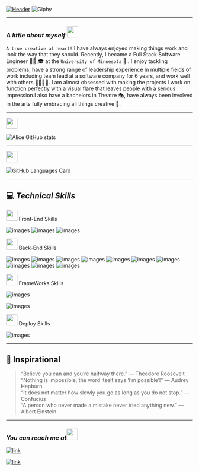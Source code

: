 [![Header](images/Logo.gif)](https://adpir.github.io/ReactPortfolio/)
![Giphy](images/brain.gif)

---

### **_A little about myself_** <img src="https://cultofthepartyparrot.com/flags/hd/puertoricoparrot.gif" width="30" height="30"/>

`A true creative at heart!` I have always enjoyed making things work
and look the way that they should. Recently, I became a Full Stack Software Engineer 👩‍💻 🎓 at the `University of Minnesota` 🎉 . I enjoy tackling problems, have a strong range of leadership experience in multiple fields of work including team lead at a software company for 6 years, and work well with others 👨‍👩‍👧‍👦. I am almost obsessed with making the projects I work on function perfectly with a visual flare that leaves people with a serious impression.I also have a bachelors in Theatre 🎭, have always been involved in the arts fully embracing all things creative 🎨.

---

<img src="https://cultofthepartyparrot.com/parrots/hd/portalblueparrot.gif" width="30" height="30"/>

![Alice GitHub stats](https://github-readme-stats.vercel.app/api?username=adpir&theme=radical&show_icons=true)

---

<img src="https://cultofthepartyparrot.com/parrots/hd/reverseportalorangeparrot.gif" width="30" height="30"/>

![GitHub Languages Card](https://github-readme-stats.vercel.app/api/top-langs/?username=adpir&theme=radical&show_icons=true) </br>

---

## 💻 **_Technical Skills_**

<img src="https://cultofthepartyparrot.com/parrots/hd/laptop_parrot.gif" width="30" height="30"/> Front-End Skills

![images](https://img.shields.io/badge/HTML-239120?style=for-the-badge&logo=html5&logoColor=white)
![images](https://img.shields.io/badge/CSS3-1572B6?style=for-the-badge&logo=css3&logoColor=white)
![images](https://img.shields.io/badge/JavaScript-F7DF1E?style=for-the-badge&logo=javascript&logoColor=black)

<img src="https://cultofthepartyparrot.com/parrots/hd/nodeparrot.gif" width="30" height="30"/> Back-End Skills

![images](https://img.shields.io/badge/Node.js-43853D?style=for-the-badge&logo=node.js&logoColor=white)
![images](https://img.shields.io/badge/npm-CB3837?style=for-the-badge&logo=npm&logoColor=white)
![images](https://img.shields.io/badge/Yarn-2C8EBB?style=for-the-badge&logo=yarn&logoColor=white)
![images](https://img.shields.io/badge/React-20232A?style=for-the-badge&logo=react&logoColor=61DAFB)
![images](https://img.shields.io/badge/Express.js-000000?style=for-the-badge&logo=express&logoColor=white)
![images](https://img.shields.io/badge/jQuery-0769AD?style=for-the-badge&logo=jquery&logoColor=white)
![images](https://img.shields.io/badge/MySQL-00000F?style=for-the-badge&logo=mysql&logoColor=white)
![images](https://img.shields.io/badge/MongoDB-4EA94B?style=for-the-badge&logo=mongodb&logoColor=white)
![images](https://img.shields.io/badge/Visual_Studio_Code-0078D4?style=for-the-badge&logo=visual%20studio%20code&logoColor=white)
![images](https://img.shields.io/badge/Postman-FF6C37?style=for-the-badge&logo=Postman&logoColor=white)

<img src="https://cultofthepartyparrot.com/parrots/hd/laptop_parrot.gif" width="30" height="30"/> FrameWorks Skills

![images](https://img.shields.io/badge/Bootstrap-563D7C?style=for-the-badge&logo=bootstrap&logoColor=white)<br/>

![images](https://img.shields.io/badge/Tailwind_CSS-38B2AC?style=for-the-badge&logo=tailwind-css&logoColor=white)

<img src="https://cultofthepartyparrot.com/parrots/hd/laptop_parrot.gif" width="30" height="30"/> Deploy Skills

![images](https://img.shields.io/badge/Heroku-430098?style=for-the-badge&logo=heroku&logoColor=white)

---

## 💭 Inspirational

> “Believe you can and you’re halfway there.” — Theodore Roosevelt <br/>
> “Nothing is impossible, the word itself says ‘I’m possible’!” — Audrey Hepburn <br/>
> “It does not matter how slowly you go as long as you do not stop.” — Confucius <br/>
> “A person who never made a mistake never tried anything new.” — Albert Einstein

---

### **_You can reach me at_**<img src="https://cultofthepartyparrot.com/parrots/hd/githubparrot.gif" width="30" height="30"/>

[![link](https://img.shields.io/badge/LinkedIn-0077B5?style=for-the-badge&logo=linkedin&logoColor=white)](https:linkedin.com/in/alicepiar)

[![link](https://img.shields.io/badge/GitHub-100000?style=for-the-badge&logo=github&logoColor=white)](https://github.com/adpir)
